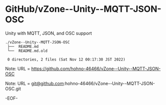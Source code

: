 # GitHub/vZone--Unity--MQTT-JSON-OSC

Unity with MQTT, JSON, and OSC support

    ./vZone--Unity--MQTT-JSON-OSC
     ├──  README.md
     └──  README.md.old
     
     0 directories, 2 files (Sat Nov 12 00:17:30 JST 2022)


Note: URL = https://github.com/hohno-46466/vZone--Unity--MQTT-JSON-OSC

Note: URL = git@github.com:hohno-46466/vZone--Unity--MQTT-JSON-OSC.git

-EOF-
